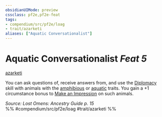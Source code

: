 ```yaml
---
obsidianUIMode: preview
cssclass: pf2e,pf2e-feat
tags:
- compendium/src/pf2e/loag
- trait/azarketi
aliases: ["Aquatic Conversationalist"]
---
```

# Aquatic Conversationalist  *Feat 5*  
[azarketi](/rules/traits/azarketi-loag.md)  


You can ask questions of, receive answers from, and use the [Diplomacy](/compendium/skills.md#Diplomacy) skill with animals with the [amphibious](/rules/traits/amphibious-b1.md) or [aquatic](/rules/traits/aquatic-b1.md) traits. You gain a +1 circumstance bonus to [Make an Impression](/rules/actions/make-an-impression.md) on such animals.

*Source: Lost Omens: Ancestry Guide p. 15*  
%% #compendium/src/pf2e/loag #trait/azarketi %%